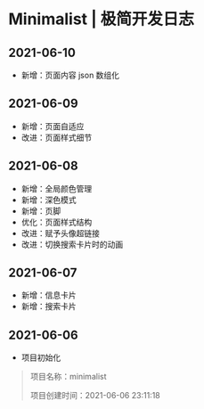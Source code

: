 <!-- Copyright © 2021 Cai Hai. All Rights Reserved. -->

# Minimalist | 极简开发日志

## 2021-06-10

* 新增：页面内容 json 数组化

## 2021-06-09

* 新增：页面自适应
* 改进：页面样式细节
## 2021-06-08

* 新增：全局颜色管理
* 新增：深色模式
* 新增：页脚
* 优化：页面样式结构
* 改进：赋予头像超链接
* 改进：切换搜索卡片时的动画

## 2021-06-07

* 新增：信息卡片
* 新增：搜索卡片

## 2021-06-06

* 项目初始化

> 项目名称：minimalist
> 
> 项目创建时间：2021-06-06 23:11:18